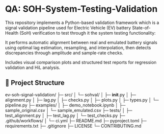 # QA: SOH-System-Testing-Validation
This repository implements a Python-based validation framework which is a signal validation pipeline used for Electric Vehicle (EV) battery State-of-Health (SoH) verification to test through it the system testing functionality:

It performs automatic alignment between real and emulated battery signals using optimal lag estimation, resampling, and interpolation, then detects discrepancies through amplitude and sample-rate checks.

Includes visual comparison plots and structured test reports for regression validation and HiL analysis.

## 📁 Project Structure
ev-soh-signal-validation/
├─ src/
│  └─ sohval/
│     ├─ __init__.py
│     ├─ alignment.py
│     ├─ lag.py
│     ├─ checks.py
│     ├─ plots.py
│     ├─ types.py
│     └─ pipeline.py
├─ examples/
│  ├─ demo_notebook.ipynb
│  ├─ sample_original.csv
│  └─ sample_emulated.csv
├─ tests/
│  ├─ test_alignment.py
│  ├─ test_lag.py
│  └─ test_checks.py
├─ .github/workflows/
│  └─ ci.yml
├─ README.md
├─ pyproject.toml
├─ requirements.txt
├─ .gitignore
├─ LICENSE
└─ CONTRIBUTING.md
